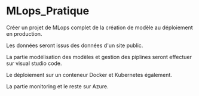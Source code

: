 # MLops_Pratique
Créer un projet de MLops complet de la création de modèle au déploiement en production.

Les données seront issus des données d'un site public.

La partie modélisation des modèles et gestion des piplines seront effectuer sur visual studio code.

Le déploiement sur un conteneur Docker et Kubernetes également.

La partie monitoring et le reste sur Azure.
